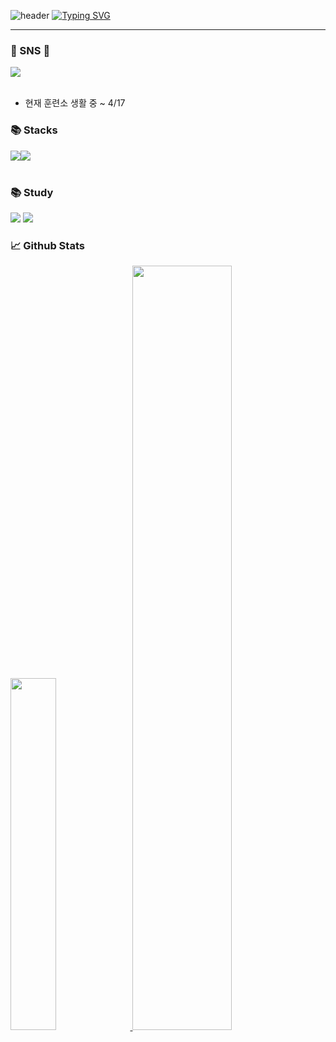![header](https://capsule-render.vercel.app/api?type=waving&color=6994CDEE&text=&animation=twinkling&height=80)
[![Typing SVG](https://readme-typing-svg.demolab.com?font=Alkatra&weight=500&size=45&duration=3500&pause=3&color=6994CDEE&center=false&vCenter=false&multiline=true&repeat=true&width=1000&height=100&lines=Welcome+to+Kwak's+GitHub!👋)](https://git.io/typing-svg)


<div align="left">

-------

### 💫 SNS 💫

<div style="display:flex; flex-direction:row;">
     <a href="https://velog.io/@iii6602/series"><img src="https://img.shields.io/badge/Tech%20Blog-11B48A?style=flat-square&logo=Vimeo&logoColor=white&link=https://velog.io/@iii6602/series"/></a>

</div><br>

- 현재 훈련소 생활 중 ~ 4/17

### 📚 Stacks 
<div style="display:flex; flex-direction:row;">
<img src="https://img.shields.io/badge/Swift-F05138?style=flat-square&logo=Swift&logoColor=white"/>
<img src="https://img.shields.io/badge/-SwiftUI-000000?style=flat-square&logo=Swift&logoColor=512BD4"/>
</div> <br>

### 📚 Study
<img src="https://img.shields.io/badge/MySQL-4479A1?style=flat-square&logo=MySQL&logoColor=white"/></a>
<img src="https://img.shields.io/badge/Spring Boot-6DB33F?style=flat-square&logo=Spring Boot&logoColor=white"/></a>

### 📈 Github Stats
<a href="https://github.com/kwakseobang/github-readme-stats">
    <img src="https://github-readme-stats.vercel.app/api/top-langs/?username=kwakseobang&layout=donut&show_icons=true&theme=material-palenight&hide_border=true&bg_color=20232a&icon_color=58A6FF&text_color=fff&title_color=58A6FF&count_private=true&exclude_repo=Face-Transfer-Application" width=38% />
</a>    
<a href="https://github.com/kwakseobang/github-readme-stats">
  <img src="https://github-readme-stats.vercel.app/api?username=kwakseobang&show_icons=true&theme=material-palenight&hide_border=true&bg_color=20232a&icon_color=58A6FF&text_color=fff&title_color=58A6FF&count_private=true" width=56% />
</a>



